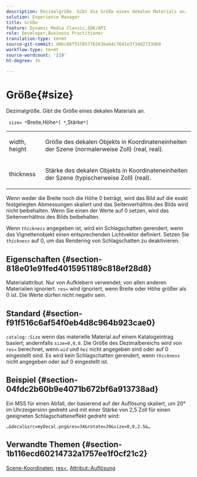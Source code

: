 ```yaml
---
description: Dezimalgröße. Gibt die Größe eines dekalen Materials an.
solution: Experience Manager
title: Größe
feature: Dynamic Media Classic,SDK/API
role: Developer,Business Practitioner
translation-type: tm+mt
source-git-commit: d0bc88f55f857762b3bab4c76d1e3f3dd2733d60
workflow-type: tm+mt
source-wordcount: '219'
ht-degree: 3%

---
```



# Größe{#size}

Dezimalgröße. Gibt die Größe eines dekalen Materials an.

` size= *`Breite,Höhe`*[ *`,Stärke`*]`

<table id="simpletable_00B1226F3B8B49D895D1269AB03D5043"> 
 <tr class="strow"> 
  <td class="stentry"> <p> <span class="varname"> width, height  </span> </p> </td> 
  <td class="stentry"> <p>Größe des dekalen Objekts in Koordinateneinheiten der Szene (normalerweise Zoll) (real, real). </p> </td> 
 </tr> 
 <tr class="strow"> 
  <td class="stentry"> <p> <span class="varname"> thickness  </span> </p> </td> 
  <td class="stentry"> <p>Stärke des dekalen Objekts in Koordinateneinheiten der Szene (typischerweise Zoll) (real). </p> </td> 
 </tr> 
</table>

Wenn weder die Breite noch die Höhe 0 beträgt, wird das Bild auf die exakt festgelegten Abmessungen skaliert und das Seitenverhältnis des Bilds wird nicht beibehalten. Wenn Sie einen der Werte auf 0 setzen, wird das Seitenverhältnis des Bilds beibehalten.

Wenn *`thickness`* angegeben ist, wird ein Schlagschatten gerendert, wenn das Vignettenobjekt einen entsprechenden Lichtvektor definiert. Setzen Sie *`thickness`* auf 0, um das Rendering von Schlagschatten zu deaktivieren.

## Eigenschaften {#section-818e01e91fed4015951189c818ef28d8}

Materialattribut. Nur von Aufklebern verwendet; von allen anderen Materialien ignoriert. `res=` wird ignoriert, wenn Breite oder Höhe größer als 0 ist. Die Werte dürfen nicht negativ sein.

## Standard {#section-f91f516c6af54f0eb4d8c964b923cae0}

`catalog::Size` wenn das materielle Material auf einem Katalogeintrag basiert; andernfalls  `size=0,0,0`. Die Größe des Dezimalbereichs wird von `res=` berechnet, wenn *`wid`* und *`hei`* nicht angegeben sind oder auf 0 eingestellt sind. Es wird kein Schlagschatten gerendert, wenn *`thickness`* nicht angegeben oder auf 0 eingestellt ist.

## Beispiel {#section-04fdc2b60b9e4071b672bf6a913738ad}

Ein MSS für einen Abfall, der basierend auf der Auflösung skaliert, um 20° im Uhrzeigersinn gedreht und mit einer Stärke von 2,5 Zoll für einen geeigneten Schlagschatteneffekt gedreht wird:

`…&decal&src=myDecal.png&res=34&rotate=20&size=0,0,2.5&…`

## Verwandte Themen {#section-1b116ecd60214732a1757ee1f0cf21c2}

[Scene-Koordinaten](../../../../../ir-api/http-protocol/image-rendering-api-ref/c-ir-http-protocol-ref/c-ir-http-protocol-syntax-and-features/c-ir-vignettes/c-ir-scene-coordinates.md#concept-528507024fa640b19a2631357febf7f1),  [res=](../../../../../ir-api/http-protocol/image-rendering-api-ref/c-ir-http-protocol-ref/c-ir-http-protocol-command-reference/r-ir-res.md#reference-0ad9de8887144c83a6db97b4994f7c04),  [Attribut::Auflösung](../../../../../ir-api/material-cat/image-rendering-api-ref/c-ir-material-catalog/c-ir-attributes-reference/r-ir-resolution.md#reference-09fe14e6bfbf4db6b7f4369fffecc806)
